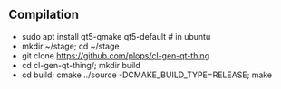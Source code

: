 
## Compilation

- sudo apt install qt5-qmake qt5-default # in ubuntu
- mkdir ~/stage; cd ~/stage
- git clone https://github.com/plops/cl-gen-qt-thing
- cd cl-gen-qt-thing/; mkdir build
- cd build; cmake ../source -DCMAKE_BUILD_TYPE=RELEASE; make